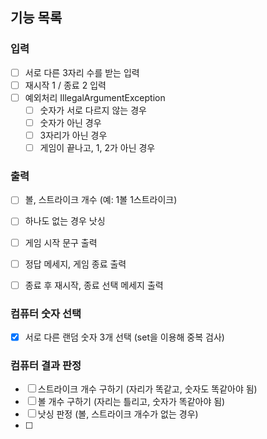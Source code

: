 ## 기능 목록
### 입력
- [ ] 서로 다른 3자리 수를 받는 입력
- [ ] 재시작 1 / 종료 2 입력
- [ ] 예외처리 IllegalArgumentException
  - [ ] 숫자가 서로 다르지 않는 경우
  - [ ] 숫자가 아닌 경우
  - [ ] 3자리가 아닌 경우
  - [ ] 게임이 끝나고, 1, 2가 아닌 경우
### 출력
- [ ] 볼, 스트라이크 개수 (예: 1볼 1스트라이크)
- [ ] 하나도 없는 경우 낫싱
- [ ] 게임 시작 문구 출력
- [ ] 정답 메세지, 게임 종료 출력
- [ ] 종료 후 재시작, 종료 선택 메세지 출력


### 컴퓨터 숫자 선택
- [x] 서로 다른 랜덤 숫자 3개 선택 (set을 이용해 중복 검사)
### 컴퓨터 결과 판정
- [ ] 스트라이크 개수 구하기 (자리가 똑같고, 숫자도 똑같아야 됨)
- [ ] 볼 개수 구하기 (자리는 틀리고, 숫자가 똑같아야 됨)
- [ ] 낫싱 판정 (볼, 스트라이크 개수가 없는 경우)
- [ ] 
